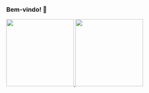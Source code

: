 ### Bem-vindo! 👋

<div>
  <a href="https://github.com/pcanabarro">
  <img height="180em" src="https://github-readme-stats.vercel.app/api/username=pcanabarro&show_icons=true&theme=github_dark&include_all_commits=true&count_private=true"/>
  <img height="180em" src="https://github-readme-stats.vercel.app/api/top-langs/?username=pcanabarro&layout=compact&theme=github_dark&langs_count=16"/>
</div>
